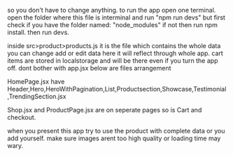 so you don't have to change anything.
to run the app open one terminal. open the folder where this file is interminal and run "npm run devs" but first check if you have the folder named: "node_modules" if not then run npm install. then run devs.

inside src>product>products.js it is the file which contains the whole data you can change add or edit data here it will reflect through whole app. 
cart items are stored in localstorage and will be there even if you turn the app off.
dont bother with app.jsx below are files arrangement

HomePage.jsx have Header,Hero,HeroWithPagination,List,Productsection,Showcase,Testimonial,TrendingSection.jsx

Shop.jsx and ProductPage.jsx are on seperate pages so is Cart and checkout.

when you present this app try to use the product with complete data or you add yourself. make sure images arent too high quality or loading time may wary.